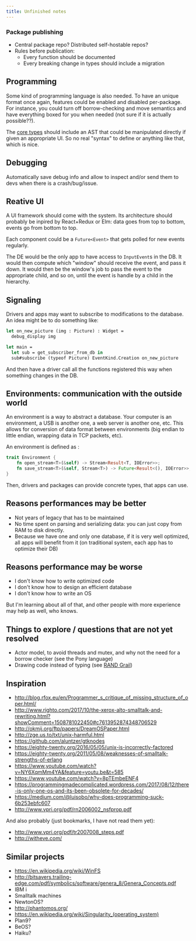 ```yaml
---
title: Unfinished notes
---
```


### Package publishing

- Central package repo? Distributed self-hostable repos?
- Rules before publication:
  - Every function should be documented
  - Every breaking change in types should include a migration

## Programming

Some kind of programming language is also needed. To have an unique format
once again, features could be enabled and disabled per-package. For instance,
you could turn off borrow-checking and move semantics and have everything
boxed for you when needed (not sure if it is actually possible??).

The [core types](core-types.md) should include an AST that could be manipulated directly if
given an appropriate UI. So no real "syntax" to define or anything like that, which is nice.

## Debugging

Automatically save debug info and allow to inspect and/or send them to devs when there is a crash/bug/issue.

## Reative UI

A UI framework should come with the system. Its architecture should
probably be inpired by React+Redux or Elm: data goes from top to bottom,
events go from bottom to top.

Each component could be a `Future<Event>` that gets polled for new events regularly.

The DE would be the only app to have access to `InputEvent`s in the DB. It would then
compute which "window" should receive the event, and pass it down. It would then be the window's
job to pass the event to the appropriate child, and so on, until the event is handle by a child in the
hierarchy.

## Signaling

Drivers and apps may want to subscribe to modifications to the database. An idea might
be to do something like:

```ocaml
let on_new_picture (img : Picture) : Widget =
  debug_display img

let main =
  let sub = get_subscriber_from_db in
  sub#subscribe (typeof Picture) EventKind.Creation on_new_picture
```

And then have a driver call all the functions registered this way when something changes in the DB.

## Environments: communication with the outside world

An environment is a way to abstract a database. Your computer is an environment,
a USB is another one, a web server is another one, etc. This allows for conversion
of data format between environments (big endian to little endian, wrapping data in TCP packets, etc).

An environment is defined as :

```rust
trait Environment {
    fn open_stream<T>(&self) -> Stream<Result<T, IOError>>;
    fn save_stream<T>(&self, Stream<T>) -> Future<Result<(), IOError>>;
}
```

Then, drivers and packages can provide concrete types, that apps can use.

## Reasons performances may be better

- Not years of legacy that has to be maintained
- No time spent on parsing and serializing data: you can just copy from RAM to disk directly.
- Because we have one and only one database, if it is very well optimized, all apps will benefit from it (on traditional system, each app has to optimize their DB)

## Reasons performance may be worse

- I don't know how to write optimized code
- I don't know how to design an efficient database
- I don't know how to write an OS

But I'm learning about all of that, and other people with more experience may help as well, who knows.

## Things to explore / questions that are not yet resolved

- Actor model, to avoid threads and mutex, and why not the need for a borrow checker (see the Pony language)
- Drawing code instead of typing (see [RAND Grail](https://en.wikipedia.org/wiki/RAND_Tablet))

## Inspiration

- <http://blog.rfox.eu/en/Programmer_s_critique_of_missing_structure_of_oper.html/>
- <http://www.righto.com/2017/10/the-xerox-alto-smalltalk-and-rewriting.html?showComment=1508781022450#c7613952874348706529>
- <http://okmij.org/ftp/papers/DreamOSPaper.html>
- <http://zge.us.to/txt/unix-harmful.html>
- <https://github.com/aluntzer/gtknodes>
- <https://eighty-twenty.org/2016/05/05/unix-is-incorrectly-factored>
- <https://eighty-twenty.org/2011/05/08/weaknesses-of-smalltalk-strengths-of-erlang>
- <https://www.youtube.com/watch?v=NY6XqmMm4YA&feature=youtu.be&t=585>
- <https://www.youtube.com/watch?v=8pTEmbeENF4>
- <https://programmingmadecomplicated.wordpress.com/2017/08/12/there-is-only-one-os-and-its-been-obsolete-for-decades/>
- <https://medium.com/@luisobo/why-does-programming-suck-6b253ebfc607>
- <http://www.vpri.org/pdf/rn2006002_nsfprop.pdf>

And also probably (just bookmarks, I have not read them yet):

- <http://www.vpri.org/pdf/tr2007008_steps.pdf>
- <http://witheve.com/>

## Similar projects

- <https://en.wikipedia.org/wiki/WinFS>
- <http://bitsavers.trailing-edge.com/pdf/symbolics/software/genera_8/Genera_Concepts.pdf>
- IBM i
- Smalltalk machines
- NewtonOS?
- <http://phantomos.org/>
- <https://en.wikipedia.org/wiki/Singularity_(operating_system)>
- Plan9?
- BeOS?
- Haiku?

